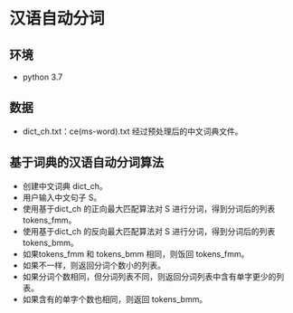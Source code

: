# 汉语自动分词

## 环境
* python 3.7

##  数据
* dict_ch.txt：ce(ms-word).txt 经过预处理后的中文词典文件。

## 基于词典的汉语自动分词算法
* 创建中文词典 dict_ch。
* 用户输入中文句子 S。
* 使用基于dict_ch 的正向最大匹配算法对 S 进行分词，得到分词后的列表 tokens_fmm。
* 使用基于dict_ch 的反向最大匹配算法对 S 进行分词，得到分词后的列表 tokens_bmm。
* 如果tokens_fmm 和 tokens_bmm 相同，则饭回 tokens_fmm。
* 如果不一样，则返回分词个数小的列表。
* 如果分词个数相同，但分词列表不同，则返回分词列表中含有单字更少的列表。
* 如果含有的单字个数也相同，则返回 tokens_bmm。